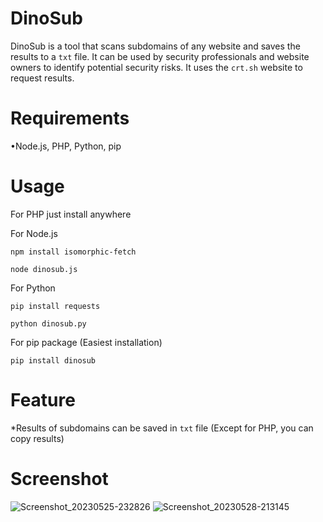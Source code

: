 # DinoSub


DinoSub is a tool that scans subdomains of any website and saves the results to a `txt` file. It can be used by security professionals and website owners to identify potential security risks. It uses the `crt.sh` website to request results.

# Requirements
•Node.js, PHP, Python, pip



# Usage
For PHP just install anywhere

For Node.js 

`npm install isomorphic-fetch`

`node dinosub.js`

For Python

`pip install requests`

`python dinosub.py`

For pip package (Easiest installation)

`pip install dinosub`

# Feature



*Results of subdomains can be saved in `txt` file (Except for PHP, you can copy results)



# Screenshot
![Screenshot_20230525-232826](https://github.com/daniisaahir/DinoSub/assets/131199603/a752a8f3-711a-4a48-b9cc-8f6dc0c4d19d)
![Screenshot_20230528-213145](https://github.com/daniisaahir/DinoSub/assets/131199603/14dc9843-80cb-4c31-8215-3519dee5b8c4)

